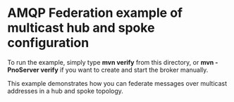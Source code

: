 # AMQP Federation example of multicast hub and spoke configuration

To run the example, simply type **mvn verify** from this directory, or **mvn -PnoServer verify** if you want to create and start the broker manually.

This example demonstrates how you can federate messages over multicast addresses in a hub and spoke topology.
